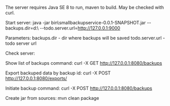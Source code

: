 The server requires Java SE 8 to run, maven to build. May be checked with curl.


Start server:
java -jar bin\smallbackupservice-0.0.1-SNAPSHOT.jar --backups.dir=d:\ --todo.server.url=http://127.0.0.1:9000

Parameters:
backups.dir - dir where backups will be saved
todo.server.url - todo server url


Check server:

Show list of backups command:
curl -X GET http://127.0.0.1:8080/backups

Export backuped data by backup id:
curl -X POST http://127.0.0.1:8080/exports/<backupId>

Initiate backup command:
curl -X POST http://127.0.0.1:8080/backups


Create jar from sources:
mvn clean package